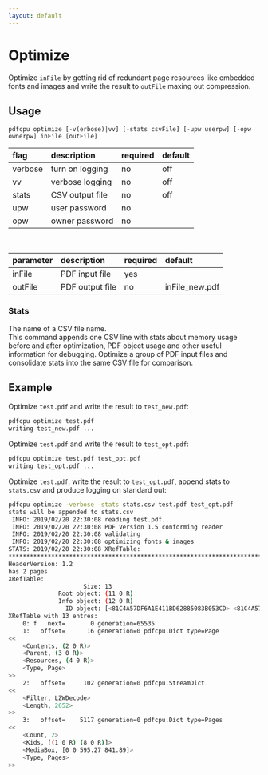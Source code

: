 ```yaml
---
layout: default
---
```


# Optimize

Optimize `inFile` by getting rid of redundant page resources like embedded fonts and images and write the result to `outFile` maxing out compression.

## Usage

```
pdfcpu optimize [-v(erbose)|vv] [-stats csvFile] [-upw userpw] [-opw ownerpw] inFile [outFile]
```

| flag         | description         | required | default
|:-------------|:--------------------|:---------|:-
| verbose      | turn on logging     | no       | off
| vv           | verbose logging     | no       | off
| stats        | CSV output file     | no       | off
| upw          | user password       | no
| opw          | owner password      | no

<br>

| parameter    | description         | required | default
|:-------------|:--------------------|:---------|:-
| inFile       | PDF input file      | yes
| outFile      | PDF output file     | no       | inFile_new.pdf

### Stats

The name of a CSV file name.<br>
This command appends one CSV line with stats about memory usage before and after optimization, PDF object usage and other useful information for debugging.
Optimize a group of PDF input files and consolidate stats into the same CSV file for comparison.

## Example

Optimize `test.pdf` and write the result to `test_new.pdf`:

```sh
pdfcpu optimize test.pdf
writing test_new.pdf ...
```

Optimize `test.pdf` and write the result to `test_opt.pdf`:

```sh
pdfcpu optimize test.pdf test_opt.pdf
writing test_opt.pdf ...
```

Optimize `test.pdf`, write the result to `test_opt.pdf`, append stats to `stats.csv` and produce logging on standard out:

```sh
pdfcpu optimize -verbose -stats stats.csv test.pdf test_opt.pdf
stats will be appended to stats.csv
 INFO: 2019/02/20 22:30:08 reading test.pdf..
 INFO: 2019/02/20 22:30:08 PDF Version 1.5 conforming reader
 INFO: 2019/02/20 22:30:08 validating
 INFO: 2019/02/20 22:30:08 optimizing fonts & images
STATS: 2019/02/20 22:30:08 XRefTable:
*************************************************************************************************
HeaderVersion: 1.2
has 2 pages
XRefTable:
                     Size: 13
              Root object: (11 0 R)
              Info object: (12 0 R)
                ID object: [<81C4A57DF6A1E411BD62885083B053CD> <81C4A57DF6A1E411BD62885083B053CD>]
XRefTable with 13 entres:
    0: f   next=       0 generation=65535
    1:   offset=      16 generation=0 pdfcpu.Dict type=Page
<<
	<Contents, (2 0 R)>
	<Parent, (3 0 R)>
	<Resources, (4 0 R)>
	<Type, Page>
>>
    2:   offset=     102 generation=0 pdfcpu.StreamDict
<<
	<Filter, LZWDecode>
	<Length, 2652>
>>
    3:   offset=    5117 generation=0 pdfcpu.Dict type=Pages
<<
	<Count, 2>
	<Kids, [(1 0 R) (8 0 R)]>
	<MediaBox, [0 0 595.27 841.89]>
	<Type, Pages>
>>
```